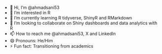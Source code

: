 - 👋 Hi, I’m @ahmadsani53
- 👀 I’m interested in R
- 🌱 I’m currently learning R tidyverse, ShinyR and RMarkdown
- 💞️ I’m looking to collaborate on Shiny dashboards and data analytics with R
- 📫 How to reach me @ahmadsani53, X and LinkedIn
- 😄 Pronouns: He/Him
- ⚡ Fun fact: Transitioning from academics

<!---
ahmadsani53/ahmadsani53 is a ✨ special ✨ repository because its `README.md` (this file) appears on your GitHub profile.
You can click the Preview link to take a look at your changes.
--->
